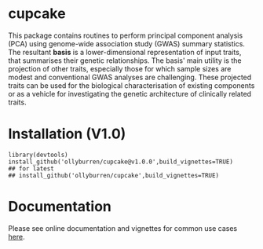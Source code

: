 # cupcake

This package contains routines to perform principal component analysis (PCA) using genome-wide association study (GWAS) summary statistics. The resultant **basis** is a lower-dimensional representation of input traits, that summarises their genetic relationships. The basis' main utility is the projection of other traits, especially those for which sample sizes are modest and conventional GWAS analyses are challenging. These projected traits can be used for the biological characterisation of existing components or as a vehicle for investigating the genetic architecture of clinically related traits.

# Installation (V1.0)

```
library(devtools)
install_github('ollyburren/cupcake@v1.0.0',build_vignettes=TRUE)
## for latest
## install_github('ollyburren/cupcake',build_vignettes=TRUE)
````

# Documentation

Please see online documentation and vignettes for common use cases [here](https://ollyburren.github.io/cupcake).
